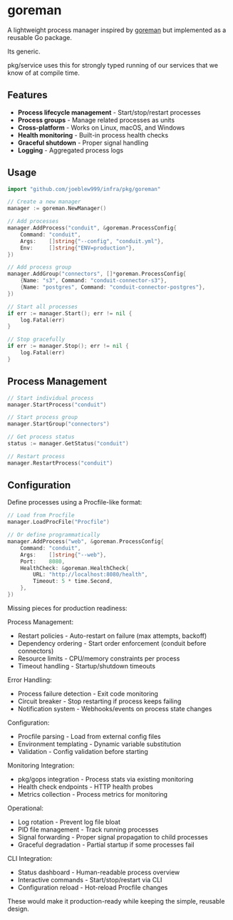 # goreman

A lightweight process manager inspired by [goreman](https://github.com/mattn/goreman) but implemented as a reusable Go package.

Its generic.

pkg/service uses this for strongly typed running of our services that we know of at compile time.






## Features

- **Process lifecycle management** - Start/stop/restart processes
- **Process groups** - Manage related processes as units
- **Cross-platform** - Works on Linux, macOS, and Windows
- **Health monitoring** - Built-in process health checks
- **Graceful shutdown** - Proper signal handling
- **Logging** - Aggregated process logs

## Usage

```go
import "github.com/joeblew999/infra/pkg/goreman"

// Create a new manager
manager := goreman.NewManager()

// Add processes
manager.AddProcess("conduit", &goreman.ProcessConfig{
    Command: "conduit",
    Args:    []string{"--config", "conduit.yml"},
    Env:     []string{"ENV=production"},
})

// Add process group
manager.AddGroup("connectors", []*goreman.ProcessConfig{
    {Name: "s3", Command: "conduit-connector-s3"},
    {Name: "postgres", Command: "conduit-connector-postgres"},
})

// Start all processes
if err := manager.Start(); err != nil {
    log.Fatal(err)
}

// Stop gracefully
if err := manager.Stop(); err != nil {
    log.Fatal(err)
}
```

## Process Management

```go
// Start individual process
manager.StartProcess("conduit")

// Start process group
manager.StartGroup("connectors")

// Get process status
status := manager.GetStatus("conduit")

// Restart process
manager.RestartProcess("conduit")
```

## Configuration

Define processes using a Procfile-like format:

```go
// Load from Procfile
manager.LoadProcFile("Procfile")

// Or define programmatically
manager.AddProcess("web", &goreman.ProcessConfig{
    Command: "conduit",
    Args:    []string{"--web"},
    Port:    8080,
    HealthCheck: &goreman.HealthCheck{
        URL: "http://localhost:8080/health",
        Timeout: 5 * time.Second,
    },
})
```


Missing pieces for production readiness:

  Process Management:
  - Restart policies - Auto-restart on failure (max attempts, backoff)
  - Dependency ordering - Start order enforcement (conduit before connectors)
  - Resource limits - CPU/memory constraints per process
  - Timeout handling - Startup/shutdown timeouts

  Error Handling:
  - Process failure detection - Exit code monitoring
  - Circuit breaker - Stop restarting if process keeps failing
  - Notification system - Webhooks/events on process state changes

  Configuration:
  - Procfile parsing - Load from external config files
  - Environment templating - Dynamic variable substitution
  - Validation - Config validation before starting

  Monitoring Integration:
  - pkg/gops integration - Process stats via existing monitoring
  - Health check endpoints - HTTP health probes
  - Metrics collection - Process metrics for monitoring

  Operational:
  - Log rotation - Prevent log file bloat
  - PID file management - Track running processes
  - Signal forwarding - Proper signal propagation to child processes
  - Graceful degradation - Partial startup if some processes fail

  CLI Integration:
  - Status dashboard - Human-readable process overview
  - Interactive commands - Start/stop/restart via CLI
  - Configuration reload - Hot-reload Procfile changes

  These would make it production-ready while keeping the simple, reusable design.